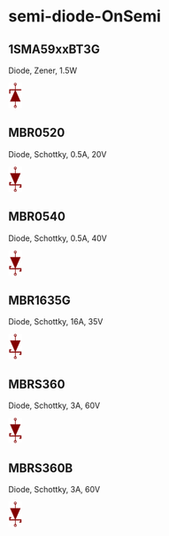 # semi-diode-OnSemi

## 1SMA59xxBT3G
Diode, Zener, 1.5W

![1SMA59xxBT3G__1__1](/images/_semi__ZENER__1__1.png?raw=true) 

## MBR0520
Diode, Schottky, 0.5A, 20V

![MBR0520__1__1](/images/_semi__SCHOTTKY__1__1.png?raw=true) 

## MBR0540
Diode, Schottky, 0.5A, 40V

![MBR0540__1__1](/images/_semi__SCHOTTKY__1__1.png?raw=true) 

## MBR1635G
Diode, Schottky, 16A, 35V

![MBR1635G__1__1](/images/_semi__SCHOTTKY__1__1.png?raw=true) 

## MBRS360
Diode, Schottky, 3A, 60V

![MBRS360__1__1](/images/_semi__SCHOTTKY__1__1.png?raw=true) 

## MBRS360B
Diode, Schottky, 3A, 60V

![MBRS360B__1__1](/images/_semi__SCHOTTKY__1__1.png?raw=true) 

